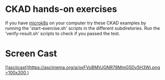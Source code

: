 # CKAD hands-on exercises

If you have [microk8s](https://microk8s.io/) on your computer try these CKAD
examples by running the 'start-exercise.sh' scripts in the different subdiretories.
Run the 'verify-result.sh' scripts to check if you passed the test.

# Screen Cast
[![asciicast](https://asciinema.org/a/oxFVoBMVJGNR78MmG5Dv5H3Wi.png =100x200 )](https://asciinema.org/a/oxFVoBMVJGNR78MmG5Dv5H3Wi)
